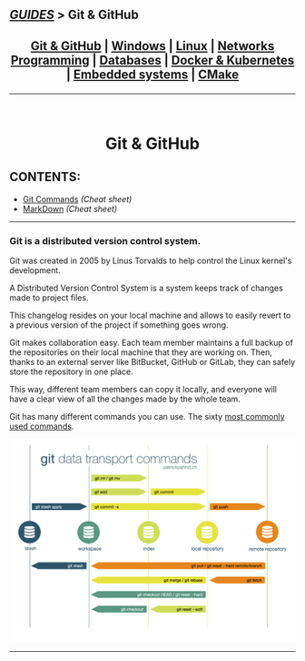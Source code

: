 ## [_GUIDES_][guides] > **Git & GitHub**

## <p align=center>[Git & GitHub][git] | [Windows][win] | [Linux][linux] | [Networks][nets] <br/> [Programming][progLang] | [Databases][db] | [Docker & Kubernetes][docker] | [Embedded systems][embSys] | [CMake][CMake] </p>

<!--
* [_GUIDES_][guides]
* [Git & GitHub][git]
* [Windows][win]
* [Linux][linux] (Unix)
* [Networks][nets]
* [Programming Languages][progLang]
* [Databases][db]
* [Docker & Kubernetes][docker]
* [Embedded systems][embSys]
* [CMake][CMake]
-->

[guides]: ../../README.md
[git]: Git_And_GitHub.md
[win]: ../002_Windows_/Windows.md
[linux]: ../003_Linux_(Unix)_/Linux_(Unix).md
[nets]: ../004_Networks_/Networks.md
[progLang]: ../005_Programming_languages_/Programming.md
[db]: ../006_Databases_/Databases.md
[docker]: ../007_Docker_and_Kubernetes_/Docker_and_Kubernates.md
[embSys]: ../008_Embedded_systems_/Embedded_systems.md
[CMake]: ../009_CMake_/CMake_Tutorial.md
---
<br/>
<!-- ---------------------------------- * Navigation * ---------------------------------- -->

# <p align=center><b>Git & GitHub</b></p>

## CONTENTS:
* [Git Commands][10] *(Cheat sheet)*
* [MarkDown][11] *(Cheat sheet)*

---

<!--
* [Git Commands][10] *(Cheat sheet)*
* [MarkDown][11] *(Cheat sheet)*
* ![Git scheme][12]
-->

[10]: res/002_Git_Commands_/read/Git_Commands.md
[11]: res/001_Markdown_README_/read/MarkDown.md
[12]: res/002_Git_Commands_/img/CZ62a.png


### Git is a distributed version control system.
Git was created in 2005 by Linus Torvalds to help control the Linux kernel's development.

A Distributed Version Control System is a system keeps track of changes made to project files.

This changelog resides on your local machine and allows to easily revert to a previous version of the project if something goes wrong.

Git makes collaboration easy. Each team member maintains a full backup of the repositories on their local machine that they are working on. Then, thanks to an external server like BitBucket, GitHub or GitLab, they can safely store the repository in one place.

This way, different team members can copy it locally, and everyone will have a clear view of all the changes made by the whole team.

Git has many different commands you can use. The sixty [most commonly used commands][10].

![Git scheme][12]

---
<br/>